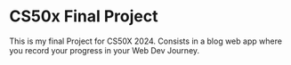 # CS50x Final Project

This is my final Project for CS50X 2024. Consists in a blog web app where you record your progress in your Web Dev Journey. 
